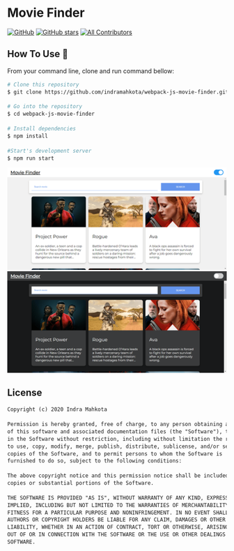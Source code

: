 # Movie Finder

[![GitHub](https://img.shields.io/github/license/indramahkota/webpack-js-club-finder?color=blue)](https://github.com/indramahkota/webpack-js-club-finder/blob/master/LICENSE) [![GitHub stars](https://img.shields.io/github/stars/indramahkota/webpack-js-club-finder)](https://github.com/indramahkota/webpack-js-club-finder/stargazers)  [![All Contributors](https://img.shields.io/badge/all_contributors-1-orange.svg?style=flat-square)](#contributors)

## How To Use 🔧

From your command line, clone and run command bellow:

```bash
# Clone this repository
$ git clone https://github.com/indramahkota/webpack-js-movie-finder.git

# Go into the repository
$ cd webpack-js-movie-finder

# Install dependencies
$ npm install

#Start's development server
$ npm run start
```

![Movie Finder Light Mode](https://raw.githubusercontent.com/indramahkota/indramahkota.github.io/master/assets/githubs/moviefinder1-min.PNG)
![Movie Finder Dark Mode](https://raw.githubusercontent.com/indramahkota/indramahkota.github.io/master/assets/githubs/moviefinder2-min.PNG)

## License

```markdown
Copyright (c) 2020 Indra Mahkota

Permission is hereby granted, free of charge, to any person obtaining a copy
of this software and associated documentation files (the "Software"), to deal
in the Software without restriction, including without limitation the rights
to use, copy, modify, merge, publish, distribute, sublicense, and/or sell
copies of the Software, and to permit persons to whom the Software is
furnished to do so, subject to the following conditions:

The above copyright notice and this permission notice shall be included in all
copies or substantial portions of the Software.

THE SOFTWARE IS PROVIDED "AS IS", WITHOUT WARRANTY OF ANY KIND, EXPRESS OR
IMPLIED, INCLUDING BUT NOT LIMITED TO THE WARRANTIES OF MERCHANTABILITY,
FITNESS FOR A PARTICULAR PURPOSE AND NONINFRINGEMENT. IN NO EVENT SHALL THE
AUTHORS OR COPYRIGHT HOLDERS BE LIABLE FOR ANY CLAIM, DAMAGES OR OTHER
LIABILITY, WHETHER IN AN ACTION OF CONTRACT, TORT OR OTHERWISE, ARISING FROM,
OUT OF OR IN CONNECTION WITH THE SOFTWARE OR THE USE OR OTHER DEALINGS IN THE
SOFTWARE.
